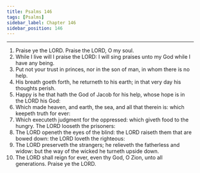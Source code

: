 ```yaml
---
title: Psalms 146
tags: [Psalms]
sidebar_label: Chapter 146
sidebar_position: 146
---
```


---
1. Praise ye the LORD. Praise the LORD, O my soul.
2. While I live will I praise the LORD: I will sing praises unto my God while I have any being.
3. Put not your trust in princes, nor in the son of man, in whom there is no help.
4. His breath goeth forth, he returneth to his earth; in that very day his thoughts perish.
5. Happy is he that hath the God of Jacob for his help, whose hope is in the LORD his God:
6. Which made heaven, and earth, the sea, and all that therein is: which keepeth truth for ever:
7. Which executeth judgment for the oppressed: which giveth food to the hungry. The LORD looseth the prisoners:
8. The LORD openeth the eyes of the blind: the LORD raiseth them that are bowed down: the LORD loveth the righteous:
9. The LORD preserveth the strangers; he relieveth the fatherless and widow: but the way of the wicked he turneth upside down.
10. The LORD shall reign for ever, even thy God, O Zion, unto all generations. Praise ye the LORD.